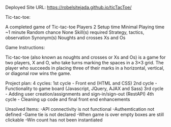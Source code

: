 
Deployed Site URL: https://robelsitejada.github.io/ticTacToe/

Tic-tac-toe:

A completed game of Tic-tac-toe
Players	2
Setup time	Minimal
Playing time	~1 minute
Random chance	None
Skill(s) required	Strategy, tactics, observation
Synonym(s)	Noughts and crosses
Xs and Os

Game Instructions:

Tic-tac-toe (also known as noughts and crosses or Xs and Os) is a game for two players, X and O, who take turns marking the spaces in a 3×3 grid. The player who succeeds in placing three of their marks in a horizontal, vertical, or diagonal row wins the game.

Project plan: 4 cycles:
1st cycle - Front end (HTML and CSS)
2nd cycle - Functionality to game board (Javascript, JQuery, AJAX and Sass)
3rd cycle - Adding user creation/assignments and sign-in/sign-out (RestAPI)
4th cycle - Cleaning up code and final front end enhancements

Unsolved Items:
-API connectivity is not functional
-Authemtication not defined
-Game tie is not declared
-When game is over empty boxes are still clickable
-Win count has not been instantiated

